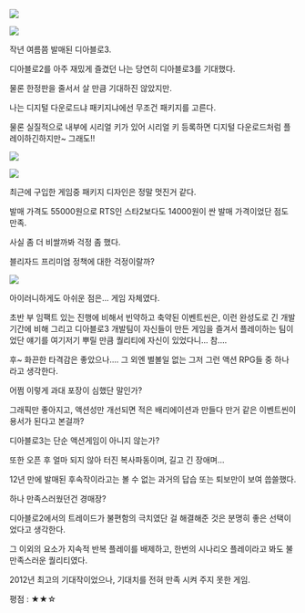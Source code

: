 ![](./0.jpg)

![](./1.jpg)

작년 여름쯤 발매된 디아블로3.

디아블로2를 아주 재밌게 즐겼던 나는 당연히 디아블로3를 기대했다.

물론 한정판을 줄서서 살 만큼 기대하진 않았지만.

나는 디지털 다운로드냐 패키지냐에선 무조건 패키지를 고른다.

물론 실질적으로 내부에 시리얼 키가 있어 시리얼 키 등록하면 디지털 다운로드처럼 플레이하긴하지만~ 그래도!!

![](./2.jpg)

![](./3.jpg)

최근에 구입한 게임중 패키지 디자인은 정말 멋진거 같다.

발매 가격도 55000원으로 RTS인 스타2보다도 14000원이 싼 발매 가격이었단 점도 만족.

사실 좀 더 비쌀까봐 걱정 좀 했다.

블리자드 프리미엄 정책에 대한 걱정이랄까?

![](./4.jpg)

아이러니하게도 아쉬운 점은... 게임 자체였다.

초반 부 임팩트 있는 진행에 비해서 빈약하고 축약된 이벤트씬은, 
이런 완성도로 긴 개발 기간에 비해 그리고 디아블로3 개발팀이 자신들이 만든 게임을 즐겨서 플레이하는 팀이었단 얘기를 여기저기 뿌릴 만큼 퀄리티에 자신이 있었다니... 참....

후~ 화끈한 타격감은 좋았으나.... 그 외엔 별볼일 없는 그저 그런 액션 RPG들 중 하나라고 생각한다.

어쩜 이렇게 과대 포장이 심했단 말인가?

그래픽만 좋아지고, 액션성만 개선되면 적은 배리에이션과 만들다 만거 같은 이벤트씬이 용서가 된다고 본걸까?

디아블로3는 단순 액션게임이 아니지 않는가?

또한 오픈 후 얼마 되지 않아 터진 복사파동이며, 길고 긴 장애며...

12년 만에 발매된 후속작이라고는 볼 수 없는 과거의 답습 또는 퇴보만이 보여 씁쓸했다.

하나 만족스러웠던건 경매장?

디아블로2에서의 트레이드가 불편함의 극치였단 걸 해결해준 것은 분명히 좋은 선택이었다고 생각한다.

그 이외의 요소가 지속적 반복 플레이를 배제하고, 한번의 시나리오 플레이라고 봐도 불만족스러운 퀄리티였다.

2012년 최고의 기대작이었으나, 기대치를 전혀 만족 시켜 주지 못한 게임.

평점 : ★★☆
